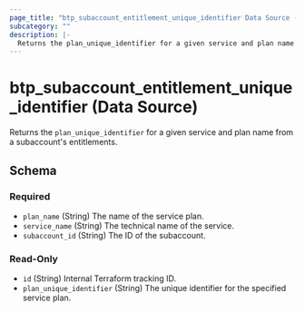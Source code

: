 ```yaml
---
page_title: "btp_subaccount_entitlement_unique_identifier Data Source - terraform-provider-btp"
subcategory: ""
description: |-
  Returns the plan_unique_identifier for a given service and plan name from a subaccount's entitlements.
---
```


# btp_subaccount_entitlement_unique_identifier (Data Source)

Returns the `plan_unique_identifier` for a given service and plan name from a subaccount's entitlements.



<!-- schema generated by tfplugindocs -->
## Schema

### Required

- `plan_name` (String) The name of the service plan.
- `service_name` (String) The technical name of the service.
- `subaccount_id` (String) The ID of the subaccount.

### Read-Only

- `id` (String) Internal Terraform tracking ID.
- `plan_unique_identifier` (String) The unique identifier for the specified service plan.